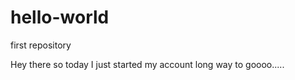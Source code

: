 # hello-world
first repository

Hey there so today  I just started my account
long way to goooo.....
